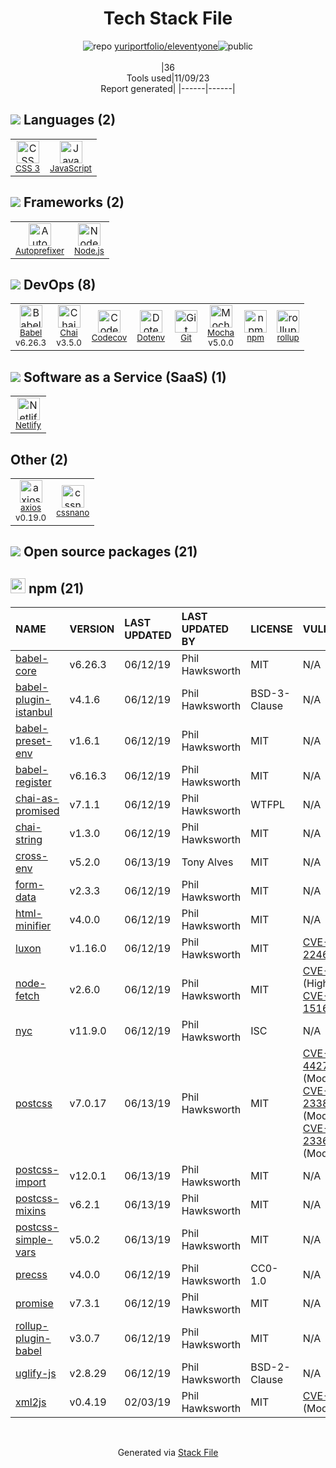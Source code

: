 <!--
--- Readme.md Snippet without images Start ---
## Tech Stack
yuriportfolio/eleventyone is built on the following main stack:
- [Mocha](http://mochajs.org/) – Javascript Testing Framework
- [Node.js](http://nodejs.org/) – Frameworks (Full Stack)
- [JavaScript](https://developer.mozilla.org/en-US/docs/Web/JavaScript) – Languages
- [Chai](http://chaijs.com/) – Javascript Testing Framework
- [Autoprefixer](https://github.com/postcss/autoprefixer) – CSS Pre-processors / Extensions
- [Codecov](https://codecov.io/) – Code Coverage
- [Babel](http://babeljs.io/) – JavaScript Compilers
- [Netlify](https://www.netlify.com/) – Static Web Hosting
- [rollup](http://rollupjs.org/) – JS Build Tools / JS Task Runners
- [axios](https://github.com/mzabriskie/axios) – Javascript Utilities & Libraries

Full tech stack [here](/techstack.md)
--- Readme.md Snippet without images End ---

--- Readme.md Snippet with images Start ---
## Tech Stack
yuriportfolio/eleventyone is built on the following main stack:
- <img width='25' height='25' src='https://img.stackshare.io/service/832/mocha.png' alt='Mocha'/> [Mocha](http://mochajs.org/) – Javascript Testing Framework
- <img width='25' height='25' src='https://img.stackshare.io/service/1011/n1JRsFeB_400x400.png' alt='Node.js'/> [Node.js](http://nodejs.org/) – Frameworks (Full Stack)
- <img width='25' height='25' src='https://img.stackshare.io/service/1209/javascript.jpeg' alt='JavaScript'/> [JavaScript](https://developer.mozilla.org/en-US/docs/Web/JavaScript) – Languages
- <img width='25' height='25' src='https://img.stackshare.io/service/1725/chai.png' alt='Chai'/> [Chai](http://chaijs.com/) – Javascript Testing Framework
- <img width='25' height='25' src='https://img.stackshare.io/service/2202/72d087642cfce6fef6f2dabec5bf49e8_400x400.png' alt='Autoprefixer'/> [Autoprefixer](https://github.com/postcss/autoprefixer) – CSS Pre-processors / Extensions
- <img width='25' height='25' src='https://img.stackshare.io/service/2673/Codecov_Mark_Circle_Pink.png' alt='Codecov'/> [Codecov](https://codecov.io/) – Code Coverage
- <img width='25' height='25' src='https://img.stackshare.io/service/2739/-1wfGjNw.png' alt='Babel'/> [Babel](http://babeljs.io/) – JavaScript Compilers
- <img width='25' height='25' src='https://img.stackshare.io/service/2748/default_5dfbb146cf22182bca88c7d07f2515a5888fc12a.jpg' alt='Netlify'/> [Netlify](https://www.netlify.com/) – Static Web Hosting
- <img width='25' height='25' src='https://img.stackshare.io/service/4423/zE8RTn9E_400x400.jpg' alt='rollup'/> [rollup](http://rollupjs.org/) – JS Build Tools / JS Task Runners
- <img width='25' height='25' src='https://img.stackshare.io/no-img-open-source.png' alt='axios'/> [axios](https://github.com/mzabriskie/axios) – Javascript Utilities & Libraries

Full tech stack [here](/techstack.md)
--- Readme.md Snippet with images End ---
-->
<div align="center">

# Tech Stack File
![](https://img.stackshare.io/repo.svg "repo") [yuriportfolio/eleventyone](https://github.com/yuriportfolio/eleventyone)![](https://img.stackshare.io/public_badge.svg "public")
<br/><br/>
|36<br/>Tools used|11/09/23 <br/>Report generated|
|------|------|
</div>

## <img src='https://img.stackshare.io/languages.svg'/> Languages (2)
<table><tr>
  <td align='center'>
  <img width='36' height='36' src='https://img.stackshare.io/service/6727/css.png' alt='CSS 3'>
  <br>
  <sub><a href="https://developer.mozilla.org/en-US/docs/Web/CSS/CSS3">CSS 3</a></sub>
  <br>
  <sub></sub>
</td>

<td align='center'>
  <img width='36' height='36' src='https://img.stackshare.io/service/1209/javascript.jpeg' alt='JavaScript'>
  <br>
  <sub><a href="https://developer.mozilla.org/en-US/docs/Web/JavaScript">JavaScript</a></sub>
  <br>
  <sub></sub>
</td>

</tr>
</table>

## <img src='https://img.stackshare.io/frameworks.svg'/> Frameworks (2)
<table><tr>
  <td align='center'>
  <img width='36' height='36' src='https://img.stackshare.io/service/2202/72d087642cfce6fef6f2dabec5bf49e8_400x400.png' alt='Autoprefixer'>
  <br>
  <sub><a href="https://github.com/postcss/autoprefixer">Autoprefixer</a></sub>
  <br>
  <sub></sub>
</td>

<td align='center'>
  <img width='36' height='36' src='https://img.stackshare.io/service/1011/n1JRsFeB_400x400.png' alt='Node.js'>
  <br>
  <sub><a href="http://nodejs.org/">Node.js</a></sub>
  <br>
  <sub></sub>
</td>

</tr>
</table>

## <img src='https://img.stackshare.io/devops.svg'/> DevOps (8)
<table><tr>
  <td align='center'>
  <img width='36' height='36' src='https://img.stackshare.io/service/2739/-1wfGjNw.png' alt='Babel'>
  <br>
  <sub><a href="http://babeljs.io/">Babel</a></sub>
  <br>
  <sub>v6.26.3</sub>
</td>

<td align='center'>
  <img width='36' height='36' src='https://img.stackshare.io/service/1725/chai.png' alt='Chai'>
  <br>
  <sub><a href="http://chaijs.com/">Chai</a></sub>
  <br>
  <sub>v3.5.0</sub>
</td>

<td align='center'>
  <img width='36' height='36' src='https://img.stackshare.io/service/2673/Codecov_Mark_Circle_Pink.png' alt='Codecov'>
  <br>
  <sub><a href="https://codecov.io/">Codecov</a></sub>
  <br>
  <sub></sub>
</td>

<td align='center'>
  <img width='36' height='36' src='https://img.stackshare.io/service/8067/default_90dcb1286af7685c68df319c764b80704df1155b.png' alt='Dotenv'>
  <br>
  <sub><a href="https://github.com/motdotla/dotenv">Dotenv</a></sub>
  <br>
  <sub></sub>
</td>

<td align='center'>
  <img width='36' height='36' src='https://img.stackshare.io/service/1046/git.png' alt='Git'>
  <br>
  <sub><a href="http://git-scm.com/">Git</a></sub>
  <br>
  <sub></sub>
</td>

<td align='center'>
  <img width='36' height='36' src='https://img.stackshare.io/service/832/mocha.png' alt='Mocha'>
  <br>
  <sub><a href="http://mochajs.org/">Mocha</a></sub>
  <br>
  <sub>v5.0.0</sub>
</td>

<td align='center'>
  <img width='36' height='36' src='https://img.stackshare.io/service/1120/lejvzrnlpb308aftn31u.png' alt='npm'>
  <br>
  <sub><a href="https://www.npmjs.com/">npm</a></sub>
  <br>
  <sub></sub>
</td>

<td align='center'>
  <img width='36' height='36' src='https://img.stackshare.io/service/4423/zE8RTn9E_400x400.jpg' alt='rollup'>
  <br>
  <sub><a href="http://rollupjs.org/">rollup</a></sub>
  <br>
  <sub></sub>
</td>

</tr>
</table>

## <img src='https://img.stackshare.io/saas.svg'/> Software as a Service (SaaS) (1)
<table><tr>
  <td align='center'>
  <img width='36' height='36' src='https://img.stackshare.io/service/2748/default_5dfbb146cf22182bca88c7d07f2515a5888fc12a.jpg' alt='Netlify'>
  <br>
  <sub><a href="https://www.netlify.com/">Netlify</a></sub>
  <br>
  <sub></sub>
</td>

</tr>
</table>

## Other (2)
<table><tr>
  <td align='center'>
  <img width='36' height='36' src='https://img.stackshare.io/no-img-open-source.png' alt='axios'>
  <br>
  <sub><a href="https://github.com/mzabriskie/axios">axios</a></sub>
  <br>
  <sub>v0.19.0</sub>
</td>

<td align='center'>
  <img width='36' height='36' src='https://img.stackshare.io/service/6612/ehMiE-wz_normal.jpg' alt='cssnano'>
  <br>
  <sub><a href="http://cssnano.co/">cssnano</a></sub>
  <br>
  <sub></sub>
</td>

</tr>
</table>


## <img src='https://img.stackshare.io/group.svg' /> Open source packages (21)</h2>

## <img width='24' height='24' src='https://img.stackshare.io/service/1120/lejvzrnlpb308aftn31u.png'/> npm (21)

|NAME|VERSION|LAST UPDATED|LAST UPDATED BY|LICENSE|VULNERABILITIES|
|:------|:------|:------|:------|:------|:------|
|[babel-core](https://www.npmjs.com/babel-core)|v6.26.3|06/12/19|Phil Hawksworth |MIT|N/A|
|[babel-plugin-istanbul](https://www.npmjs.com/babel-plugin-istanbul)|v4.1.6|06/12/19|Phil Hawksworth |BSD-3-Clause|N/A|
|[babel-preset-env](https://www.npmjs.com/babel-preset-env)|v1.6.1|06/12/19|Phil Hawksworth |MIT|N/A|
|[babel-register](https://www.npmjs.com/babel-register)|v6.16.3|06/12/19|Phil Hawksworth |MIT|N/A|
|[chai-as-promised](https://www.npmjs.com/chai-as-promised)|v7.1.1|06/12/19|Phil Hawksworth |WTFPL|N/A|
|[chai-string](https://www.npmjs.com/chai-string)|v1.3.0|06/12/19|Phil Hawksworth |MIT|N/A|
|[cross-env](https://www.npmjs.com/cross-env)|v5.2.0|06/13/19|Tony Alves |MIT|N/A|
|[form-data](https://www.npmjs.com/form-data)|v2.3.3|06/12/19|Phil Hawksworth |MIT|N/A|
|[html-minifier](https://www.npmjs.com/html-minifier)|v4.0.0|06/12/19|Phil Hawksworth |MIT|N/A|
|[luxon](https://www.npmjs.com/luxon)|v1.16.0|06/12/19|Phil Hawksworth |MIT|[CVE-2023-22467](https://github.com/advisories/GHSA-3xq5-wjfh-ppjc) (High)|
|[node-fetch](https://www.npmjs.com/node-fetch)|v2.6.0|06/12/19|Phil Hawksworth |MIT|[CVE-2022-0235](https://github.com/advisories/GHSA-r683-j2x4-v87g) (High)<br/>[CVE-2020-15168](https://github.com/advisories/GHSA-w7rc-rwvf-8q5r) (Low)|
|[nyc](https://www.npmjs.com/nyc)|v11.9.0|06/12/19|Phil Hawksworth |ISC|N/A|
|[postcss](https://www.npmjs.com/postcss)|v7.0.17|06/13/19|Phil Hawksworth |MIT|[CVE-2023-44270](https://github.com/advisories/GHSA-7fh5-64p2-3v2j) (Moderate)<br/>[CVE-2021-23382](https://github.com/advisories/GHSA-566m-qj78-rww5) (Moderate)<br/>[CVE-2021-23368](https://github.com/advisories/GHSA-hwj9-h5mp-3pm3) (Moderate)|
|[postcss-import](https://www.npmjs.com/postcss-import)|v12.0.1|06/13/19|Phil Hawksworth |MIT|N/A|
|[postcss-mixins](https://www.npmjs.com/postcss-mixins)|v6.2.1|06/13/19|Phil Hawksworth |MIT|N/A|
|[postcss-simple-vars](https://www.npmjs.com/postcss-simple-vars)|v5.0.2|06/13/19|Phil Hawksworth |MIT|N/A|
|[precss](https://www.npmjs.com/precss)|v4.0.0|06/12/19|Phil Hawksworth |CC0-1.0|N/A|
|[promise](https://www.npmjs.com/promise)|v7.3.1|06/12/19|Phil Hawksworth |MIT|N/A|
|[rollup-plugin-babel](https://www.npmjs.com/rollup-plugin-babel)|v3.0.7|06/12/19|Phil Hawksworth |MIT|N/A|
|[uglify-js](https://www.npmjs.com/uglify-js)|v2.8.29|06/12/19|Phil Hawksworth |BSD-2-Clause|N/A|
|[xml2js](https://www.npmjs.com/xml2js)|v0.4.19|02/03/19|Phil Hawksworth |MIT|[CVE-2023-0842](https://github.com/advisories/GHSA-776f-qx25-q3cc) (Moderate)|

<br/>
<div align='center'>

Generated via [Stack File](https://github.com/apps/stack-file)

